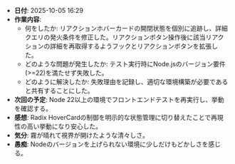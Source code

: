 - **日付**: 2025-10-05 16:29
- **作業内容**:
  - 何をしたか: リアクションホバーカードの開閉状態を個別に追跡し、詳細クエリの発火条件を修正した。リアクションボタン操作後に該当リアクションの詳細を再取得するようフックとリアクションボタンを拡張した。
  - どのような問題が発生したか: テスト実行時にNode.jsのバージョン要件(>=22)を満たせず失敗した。
  - どのように解決したか: 失敗理由を記録し、適切な環境構築が必要であると共有することにした。
- **次回の予定**: Node 22以上の環境でフロントエンドテストを再実行し、挙動を確認する。
- **感想**: Radix HoverCardの制御を明示的な状態管理に切り替えたことで再現性の高い挙動になり安心した。
- **気分**: 霧が晴れて視界が開けたような清々しさ。
- **愚痴**: Nodeのバージョンを上げられない環境に少しだけもどかしさを感じる。
